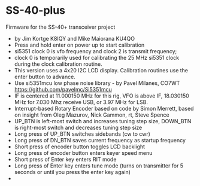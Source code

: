 # SS-40-plus
Firmware for the SS-40+ transceiver project
* by Jim Kortge K8IQY and Mike Maiorana KU4QO
* Press and hold enter on power up to start calibration
* si5351 clock 0 is vfo frequency and clock 2 is transmit frequency;  
* clock 0 is temporarily used for calibrating the 25 MHz si5351 clock during the clock calibration routine.
* This version uses a 4x20 I2C LCD display.  Calibration routines use the enter button to advance.
* Use si5351mcu low phase noise library - by Pavel Milanes, CO7WT https://github.com/pavelmc/Si5351mcu
* IF is centered at 11.000150 MHz for this rig, VFO is above IF, 18.030150 MHz for 7.030 Mhz receive USB, or 3.97 MHz for LSB.
* Interrupt-based Rotary Encoder based on code by Simon Merrett, based on insight from Oleg Mazurov, Nick Gammon, rt, Steve Spence
* UP_BTN is left-most switch and increases tuning step size, DOWN_BTN is right-most switch and decreases tuning step size
* Long press of UP_BTN switches sidebands (cw to cwr)
* Long press of DN_BTN saves current frequency as startup frequency
* Short press of encoder button toggles LCD backlight
* Long press of encoder button enters keyer speed menu
* Short press of Enter key enters RIT mode
* Long press of Enter key enters tune mode (turns on transmitter for 5 seconds or until you press the enter key again)              
* 
